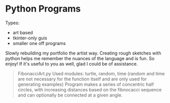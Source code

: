 # Python Programs
Types:
- art based
- tkinter-only guis
- smaller one off programs

Slowly rebuilding my portfolio the artist way. Creating rough sketches with python helps me remember the nuances of the language and is fun. So enjoy! If it's useful to you as well, glad I could be of assistance.

> FibonacciArt.py
> Used modules: turtle, random, time (random and time are not necessary for the function itself and are only used for generating examples)
> Program makes a series of concentric half circles, with increasing distances based on the fibnocacci sequence and can optionally be connected at a given angle.
